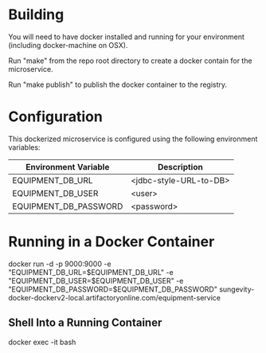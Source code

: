 Building
========

You will need to have docker installed and running for your environment (including docker-machine on OSX).

Run "make" from the repo root directory to create a docker contain for the microservice.

Run "make publish" to publish the docker container to the registry.

Configuration
=============
This dockerized microservice is configured using the following environment variables:

| Environment Variable  | Description                  |
|-----------------------|------------------------------|
| EQUIPMENT_DB_URL      | &lt;jdbc-style-URL-to-DB&gt; |
| EQUIPMENT_DB_USER     | &lt;user&gt;                 |
| EQUIPMENT_DB_PASSWORD | &lt;password&gt;             |

Running in a Docker Container
=============================

docker run -d -p 9000:9000 -e "EQUIPMENT_DB_URL=$EQUIPMENT_DB_URL" -e "EQUIPMENT_DB_USER=$EQUIPMENT_DB_USER" -e "EQUIPMENT_DB_PASSWORD=$EQUIPMENT_DB_PASSWORD" sungevity-docker-dockerv2-local.artifactoryonline.com/equipment-service

Shell Into a Running Container
------------------------------
docker exec -it <container-id> bash 
